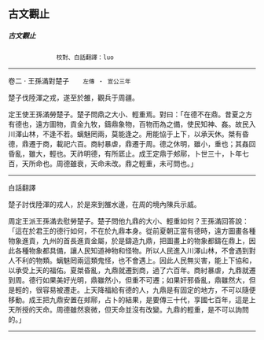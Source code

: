 

## 古文觀止

##### 古文觀止
　　　　　　　`校對、白話翻譯：luo`

* * *

卷二 ‧ 王孫滿對楚子　　`左傳 ‧ 宣公三年`

楚子伐陸渾之戎，遂至於雒，觀兵于周疆。

定王使王孫滿勞楚子。楚子問鼎之大小、輕重焉。對曰：「在德不在鼎。昔夏之方有德也，遠方圖物，貢金九牧，鑄鼎象物，百物而為之備，使民知神、姦。故民入川澤山林，不逢不若。螭魅罔兩，莫能逢之。用能協于上下，以承天休。桀有昏德，鼎遷于商，載祀六百。商紂暴虐，鼎遷于周。德之休明，雖小，重也；其姦回昏亂，雖大，輕也。天祚明德，有所厎止。成王定鼎于郟鄏，卜世三十，卜年七百，天所命也。周德雖衰，天命未改。鼎之輕重，未可問也。」

* * *

白話翻譯

楚子討伐陸渾的戎人，於是來到雒水邊，在周的境內陳兵示威。

周定王派王孫滿去慰勞楚子。楚子問他九鼎的大小、輕重如何？王孫滿回答說：「這在於君王的德行如何，不在於九鼎本身。從前夏朝正當有德時，遠方圖畫各種物象進貢，九州的首長進貢金屬，於是鑄造九鼎，把圖畫上的物象都鑄在鼎上，因此各種物象都具備，讓人民知道神物和怪物。所以人民進入川澤山林，不會遇到對人不利的物類。螭魅罔兩這類鬼怪，也不會遇上。因此人民無災害，能上下協和，以承受上天的福佑。夏桀昏亂，九鼎就遷到商，過了六百年。商紂暴虐，九鼎就遷到周。德行如果美好光明，鼎雖然小，但重不可遷；如果奸邪昏亂，鼎雖然大，但是輕的，很容易被遷走。上天降福給有德的人，九鼎是有固定的地方，不可以隨便移動。成王把九鼎安置在郟鄏，占卜的結果，是要傳三十代，享國七百年，這是上天所授的天命。周德雖然衰微，但天命並沒有改變。九鼎的輕重，是不可以詢問的。」

* * *

